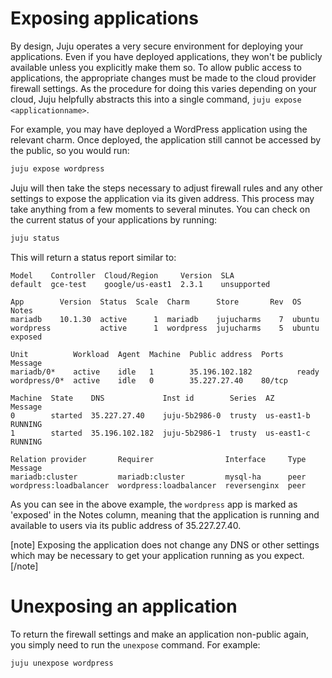 # Exposing applications

By design, Juju operates a very secure environment for deploying your
applications. Even if you have deployed applications, they won't be publicly
available unless you explicitly make them so. To allow public access to
applications, the appropriate changes must be made to the cloud provider
firewall settings. As the procedure for doing this varies depending on your
cloud, Juju helpfully abstracts this into a single command,
`juju expose <applicationname>`.

For example, you may have deployed a WordPress application using the relevant
charm. Once deployed, the application still cannot be accessed by the public,
so you would run:

```bash
juju expose wordpress
```

Juju will then take the steps necessary to adjust firewall rules and any other
settings to expose the application via its given address. This process may take
anything from a few moments to several minutes. You can check on the current
status of your applications by running:

```bash
juju status
```

This will return a status report similar to:

<!-- JUJUVERSION: 2.3.1-xenial-amd64 -->
<!-- JUJUCOMMAND: juju status -->
```no-highlight
Model    Controller  Cloud/Region     Version  SLA
default  gce-test    google/us-east1  2.3.1    unsupported

App        Version  Status  Scale  Charm      Store       Rev  OS      Notes
mariadb    10.1.30  active      1  mariadb    jujucharms    7  ubuntu  
wordpress           active      1  wordpress  jujucharms    5  ubuntu  exposed

Unit          Workload  Agent  Machine  Public address  Ports   Message
mariadb/0*    active    idle   1        35.196.102.182          ready
wordpress/0*  active    idle   0        35.227.27.40    80/tcp  

Machine  State    DNS             Inst id        Series  AZ          Message
0        started  35.227.27.40    juju-5b2986-0  trusty  us-east1-b  RUNNING
1        started  35.196.102.182  juju-5b2986-1  trusty  us-east1-c  RUNNING

Relation provider       Requirer                Interface     Type  Message
mariadb:cluster         mariadb:cluster         mysql-ha      peer  
wordpress:loadbalancer  wordpress:loadbalancer  reversenginx  peer
```

As you can see in the above example, the `wordpress` app is marked as 'exposed'
in the Notes column, meaning that the application is running and available to
users via its public address of 35.227.27.40.

[note]
Exposing the application does not change any DNS or other settings 
which may be necessary to get your application running as you expect.
[/note]

# Unexposing an application

To return the firewall settings and make an application non-public again, you
simply need to run the `unexpose` command. For example:

```bash
juju unexpose wordpress
```
